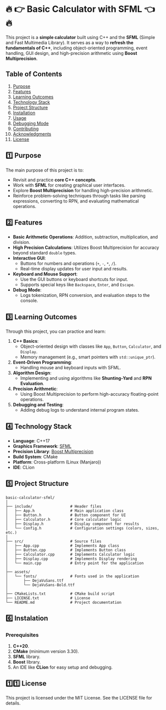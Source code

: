 # :fire: :point_right: **Basic Calculator with SFML** :point_left: :fire:

This project is a **simple calculator** built using C++ and the **SFML** (Simple and Fast Multimedia Library). It serves as a way to **refresh the fundamentals of C++**, including object-oriented programming, event handling, GUI design, and high-precision arithmetic using **Boost Multiprecision**.

## **Table of Contents**
1. [Purpose](#purpose)
2. [Features](#features)
3. [Learning Outcomes](#learning-outcomes)
4. [Technology Stack](#technology-stack)
5. [Project Structure](#project-structure)
6. [Installation](#installation)
7. [Usage](#usage)
8. [Debugging Mode](#debugging-mode)
9. [Contributing](#contributing)
10. [Acknowledgments](#acknowledgments)
11. [License](#license)


## :one: **Purpose**

The main purpose of this project is to:
- Revisit and practice **core C++ concepts**.
- Work with **SFML** for creating graphical user interfaces.
- Explore **Boost Multiprecision** for handling high-precision arithmetic.
- Reinforce problem-solving techniques through tasks like parsing expressions, converting to RPN, and evaluating mathematical operations.


## :two: **Features**

- **Basic Arithmetic Operations**: Addition, subtraction, multiplication, and division.
- **High Precision Calculations**: Utilizes Boost Multiprecision for accuracy beyond standard `double` types.
- **Interactive GUI**:
    - Buttons for numbers and operations (`+`, `-`, `*`, `/`).
    - Real-time display updates for user input and results.
- **Keyboard and Mouse Support**:
    - Use the GUI buttons or keyboard shortcuts for input.
    - Supports special keys like `Backspace`, `Enter`, and `Escape`.
- **Debug Mode**:
    - Logs tokenization, RPN conversion, and evaluation steps to the console.


## :three: **Learning Outcomes**

Through this project, you can practice and learn:
1. **C++ Basics**:
    - Object-oriented design with classes like `App`, `Button`, `Calculator`, and `Display`.
    - Memory management (e.g., smart pointers with `std::unique_ptr`).
2. **Event-Driven Programming**:
    - Handling mouse and keyboard inputs with SFML.
3. **Algorithm Design**:
    - Implementing and using algorithms like **Shunting-Yard** and **RPN Evaluation**.
4. **Precision Arithmetic**:
    - Using Boost Multiprecision to perform high-accuracy floating-point operations.
5. **Debugging and Testing**:
    - Adding debug logs to understand internal program states.


## :four: **Technology Stack**

- **Language**: C++17
- **Graphics Framework**: [SFML](https://www.sfml-dev.org/)
- **Precision Library**: [Boost Multiprecision](https://www.boost.org/doc/libs/release/libs/multiprecision/)
- **Build System**: CMake
- **Platform**: Cross-platform (Linux (Manjaro))
- **IDE**: CLion


## :five: **Project Structure**

```
basic-calculator-sfml/
│
├── include/                 # Header files
│   ├── App.h                # Main application class
│   ├── Button.h             # Button component for UI
│   ├── Calculator.h         # Core calculator logic
│   ├── Display.h            # Display component for results
│   └── Config.h             # Configuration settings (colors, sizes, etc.)
│
├── src/                     # Source files
│   ├── App.cpp              # Implements App class
│   ├── Button.cpp           # Implements Button class
│   ├── Calculator.cpp       # Implements Calculator logic
│   ├── Display.cpp          # Implements Display rendering
│   └── main.cpp             # Entry point for the application
│
├── assets/                  
│   └── fonts/               # Fonts used in the application
│       ├── DejaVuSans.ttf  
│       └── DejaVuSans-Bold.ttf   
│
├── CMakeLists.txt           # CMake build script
├── LICENSE.txt              # License
└── README.md                # Project documentation
```

## :six: **Instalation**

### **Prerequisites**
1. **C++20**.
2. **CMake** (minimum version 3.30).
3. **SFML** library.
4. **Boost** library.
5. An IDE like **CLion** for easy setup and debugging.

## :one::one: **License** 
This project is licensed under the MIT License. See the LICENSE file for details.